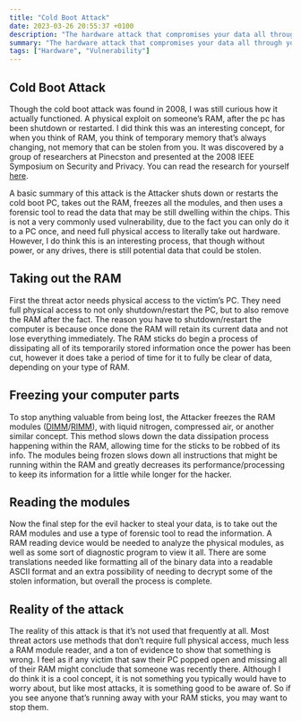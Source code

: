 ```yaml
---
title: "Cold Boot Attack"
date: 2023-03-26 20:55:37 +0100
description: "The hardware attack that compromises your data all through your RAM"
summary: "The hardware attack that compromises your data all through your RAM"
tags: ["Hardware", "Vulnerability"]
---
```


## Cold Boot Attack
Though the cold boot attack was found in 2008, I was still curious how it actually functioned. A physical exploit on someone’s RAM, after the pc has been shutdown or restarted. I did think this was an interesting concept, for when you think of RAM, you think of temporary memory that’s always changing, not memory that can be stolen from you. It was discovered by a group of researchers at Pinecston and presented at the 2008 IEEE Symposium on Security and Privacy. You can read the research for yourself [here](https://www.usenix.org/legacy/event/sec08/tech/full_papers/halderman/halderman.pdf).

A basic summary of this attack is the Attacker shuts down or restarts the cold boot PC, takes out the RAM, freezes all the modules, and then uses a forensic tool to read the data that may be still dwelling within the chips. This is not a very commonly used vulnerability, due to the fact you can only do it to a PC once, and need full physical access to literally take out hardware. However, I do think this is an interesting process, that though without power, or any drives, there is still potential data that could be stolen.

## Taking out the RAM
First the threat actor needs physical access to the victim’s PC. They need full physical access to not only shutdown/restart the PC, but to also remove the RAM after the fact. The reason you have to shutdown/restart the computer is because once done the RAM will retain its current data and not lose everything immediately. The RAM sticks do begin a process of dissipating all of its temporarily stored information once the power has been cut, however it does take a period of time for it to fully be clear of data, depending on your type of RAM.

## Freezing your computer parts
To stop anything valuable from being lost, the Attacker freezes the RAM modules ([DIMM](https://en.wikipedia.org/wiki/DIMM)/[RIMM](https://www.computerhope.com/jargon/r/rimm.htm)), with liquid nitrogen, compressed air, or another similar concept. This method slows down the data dissipation process happening within the RAM, allowing time for the sticks to be robbed of its info. The modules being frozen slows down all instructions that might be running within the RAM and greatly decreases its performance/processing to keep its information for a little while longer for the hacker.

## Reading the modules

Now the final step for the evil hacker to steal your data, is to take out the RAM modules and use a type of forensic tool to read the information. A RAM reading device would be needed to analyze the physical modules, as well as some sort of diagnostic program to view it all. There are some translations needed like formatting all of the binary data into a readable ASCII format and an extra possibility of needing to decrypt some of the stolen information, but overall the process is complete.

## Reality of the attack

The reality of this attack is that it’s not used that frequently at all. Most threat actors use methods that don’t require full physical access, much less a RAM module reader, and a ton of evidence to show that something is wrong. I feel as if any victim that saw their PC popped open and missing all of their RAM might conclude that someone was recently there. Although I do think it is a cool concept, it is not something you typically would have to worry about, but like most attacks, it is something good to be aware of. So if you see anyone that’s running away with your RAM sticks, you may want to stop them.


